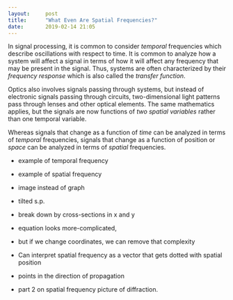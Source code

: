 ```yaml
---
layout:     post
title:      "What Even Are Spatial Frequencies?"
date:       2019-02-14 21:05
---
```


In signal processing, it is common to consider _temporal_ frequencies
which describe oscillations with respect to time.
It is common to analyze how a system will affect a signal
in terms of how it will affect any frequency that may be present in the signal.
Thus, systems are often characterized by their _frequency response_
which is also called the _transfer function_.

Optics also involves signals passing through systems,
but instead of electronic signals passing through circuits,
two-dimensional light patterns pass through lenses and other optical elements.
The same mathematics applies,
but the signals are now functions of _two spatial variables_
rather than one temporal variable.

Whereas signals that change as a function of _time_
can be analyzed in terms of _temporal_ frequencies,
signals that change as a function of position or _space_
can be analyzed in terms of _spatial_ frequencies.

- example of temporal frequency
- example of spatial frequency
- image instead of graph
- tilted s.p.
- break down by cross-sections in x and y
- equation looks more-complicated,
- but if we change coordinates, we can remove that complexity
- Can interpret spatial frequency as a vector that gets dotted with spatial position
- points in the direction of propagation

- part 2 on spatial frequency picture of diffraction.

